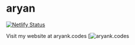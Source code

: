 # aryan

[![Netlify Status](https://api.netlify.com/api/v1/badges/f4d6a3c9-f6f2-4f94-86d0-2c9903ba625d/deploy-status)](https://app.netlify.com/sites/aryank/deploys)

Visit my website at aryank.codes [![aryank.codes](https://aryank.codes)

